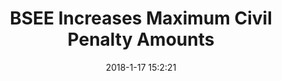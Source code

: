 ---
"title": "BSEE Increases Maximum Civil Penalty Amounts"
"date": "2018-1-17 15:2:21"
"feed_name": "BSEE"
"feed_website": "https://www.bsee.gov/"
"feed_rss": "https://www.bsee.gov/feed/news-items/rss.xml"
"link": "https://www.bsee.gov/newsroom/latest-news/statements-and-releases/press-releases/bsee-increases-maximum-civil-penalty"
"file": "_posts/2018-1-17-15-2-21_BSEE_8a6e73a31816615b4256b4ca00daf1a76e67b0bf.md"
"accident": "0"
"drilling": "0"
"dead": "0"
"injured": "0"
---